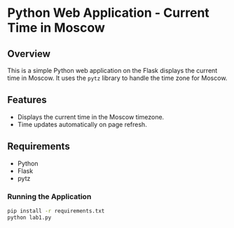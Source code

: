 # Python Web Application - Current Time in Moscow

## Overview
This is a simple Python web application on the Flask displays the current time in Moscow.
It uses the `pytz` library to handle the time zone for Moscow.

## Features
- Displays the current time in the Moscow timezone.
- Time updates automatically on page refresh.

## Requirements
- Python
- Flask
- pytz

### Running the Application

```bash
pip install -r requirements.txt
python lab1.py
